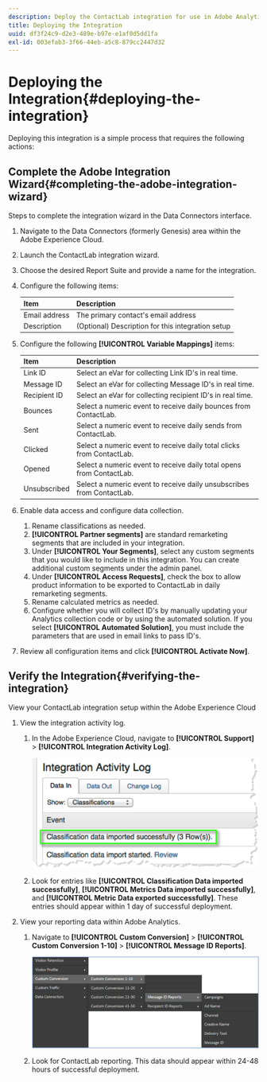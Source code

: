 ```yaml
---
description: Deploy the ContactLab integration for use in Adobe Analytics.
title: Deploying the Integration
uuid: df3f24c9-d2e3-489e-b97e-e1af0d5dd1fa
exl-id: 003efab3-3f66-44eb-a5c8-879cc2447d32
---
```

# Deploying the Integration{#deploying-the-integration}

Deploying this integration is a simple process that requires the following actions: 

## Complete the Adobe Integration Wizard{#completing-the-adobe-integration-wizard}

Steps to complete the integration wizard in the Data Connectors interface.

1. Navigate to the Data Connectors (formerly Genesis) area within the Adobe Experience Cloud.
1. Launch the ContactLab integration wizard.
1. Choose the desired Report Suite and provide a name for the integration.
1. Configure the following items:

   |  Item  | Description  |
   |---|---|
   |  Email address  | The primary contact's email address  |
   |  Description  | (Optional) Description for this integration setup  |

1. Configure the following **[!UICONTROL Variable Mappings]** items:

   |  Item  | Description  |
   |---|---|
   |  Link ID  | Select an eVar for collecting Link ID's in real time.  |
   |  Message ID  | Select an eVar for collecting Message ID's in real time.  |
   |  Recipient ID  | Select an eVar for collecting recipient ID's in real time.  |
   |  Bounces  | Select a numeric event to receive daily bounces from ContactLab.  |
   |  Sent  | Select a numeric event to receive daily sends from ContactLab.  |
   |  Clicked  | Select a numeric event to receive daily total clicks from ContactLab.  |
   |  Opened  | Select a numeric event to receive daily total opens from ContactLab.  |
   |  Unsubscribed  | Select a numeric event to receive daily unsubscribes from ContactLab.  |

1. Enable data access and configure data collection.
   1. Rename classifications as needed.
   1. **[!UICONTROL Partner segments]** are standard remarketing segments that are included in your integration.
   1. Under **[!UICONTROL Your Segments]**, select any custom segments that you would like to include in this integration. You can create additional custom segments under the admin panel.
   1. Under **[!UICONTROL Access Requests]**, check the box to allow product information to be exported to ContactLab in daily remarketing segments.
   1. Rename calculated metrics as needed.
   1. Configure whether you will collect ID's by manually updating your Analytics collection code or by using the automated solution. If you select **[!UICONTROL Automated Solution]**, you must include the parameters that are used in email links to pass ID's.
1. Review all configuration items and click **[!UICONTROL Activate Now]**.

## Verify the Integration{#verifying-the-integration}

View your ContactLab integration setup within the Adobe Experience Cloud

1. View the integration activity log.
   1. In the Adobe Experience Cloud, navigate to **[!UICONTROL Support]** > **[!UICONTROL Integration Activity Log]**.

      ![](assets/integration_activity_log.png)
   
   1. Look for entries like **[!UICONTROL Classification Data imported successfully]**, **[!UICONTROL Metrics Data imported successfully]**, and **[!UICONTROL Metric Data exported successfully]**. These entries should appear within 1 day of successful deployment.
1. View your reporting data within Adobe Analytics.
   1. Navigate to **[!UICONTROL Custom Conversion]** > **[!UICONTROL Custom Conversion 1-10]** > **[!UICONTROL Message ID Reports]**.

      ![](assets/reporting.png)
   
   1. Look for ContactLab reporting. This data should appear within 24-48 hours of successful deployment.
